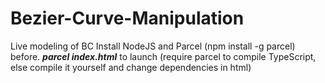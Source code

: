 # Bezier-Curve-Manipulation
Live modeling of BC
Install NodeJS and Parcel (npm install -g parcel) before.
***parcel index.html*** to launch (require parcel to compile TypeScript, else compile it yourself and change dependencies in html)
